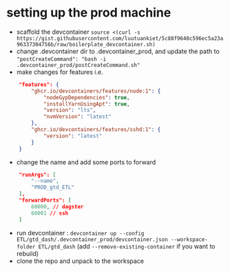 # setting up the prod machine
- scaffold the devcontainer 
`source <(curl -s https://gist.githubusercontent.com/luutuankiet/5c88f9640c596ec5a23a96337304756b/raw/boilerplate_devcontainer.sh)`
- change .devcontainer dir to .devcontainer_prod, and update the path to `"postCreateCommand": "bash -i .devcontainer_prod/postCreateCommand.sh"`
- make changes for features i.e.
```json
	"features": {
		"ghcr.io/devcontainers/features/node:1": {
			"nodeGypDependencies": true,
			"installYarnUsingApt": true,
			"version": "lts",
			"nvmVersion": "latest"
		},
		"ghcr.io/devcontainers/features/sshd:1": {
			"version": "latest"
		}
    }
```
- change the name and add some ports to forward
```json
	"runArgs": [
		"--name",
		"PROD_gtd_ETL"
	],
	"forwardPorts": [
		60000, // dagster
		60001 // ssh
	]
```
- run devcontainer : 
 `devcontainer up --config ETL/gtd_dash/.devcontainer_prod/devcontainer.json --workspace-folder ETL/gtd_dash`
(add `--remove-existing-container` if you want to rebuild)
- clone the repo and unpack to the workspace